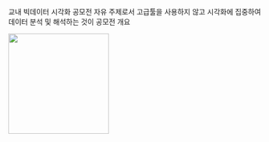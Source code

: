 교내 빅데이터 시각화 공모전
자유 주제로서 고급툴을 사용하지 않고 시각화에 집중하여 데이터 분석 및 해석하는 것이 공모전 개요

<div>
<img width="200" src="![슬라이드1](https://user-images.githubusercontent.com/68219216/104105304-7b592300-52f0-11eb-905e-01a879f593df.PNG)">
</div>
